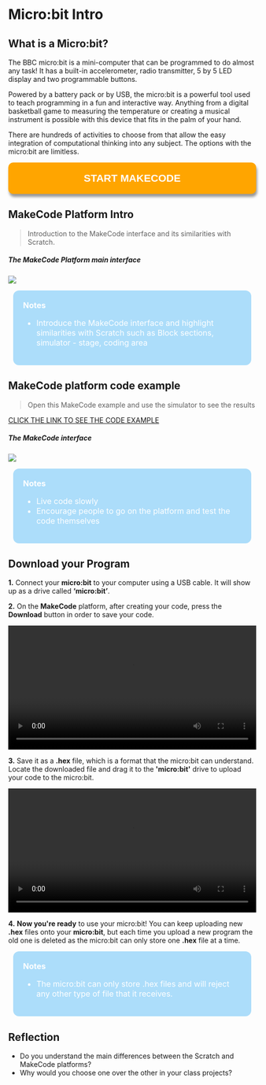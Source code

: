 
# Micro:bit Intro

## What is a Micro:bit?
The BBC micro:bit is a mini-computer that can be programmed to do almost any task! It has a built-in accelerometer, radio transmitter, 5 by 5 LED display and two programmable buttons.

Powered by a battery pack or by USB, the micro:bit is a powerful tool used to teach programming in a fun and interactive way.
Anything from a digital basketball game to measuring the temperature or creating a musical instrument is possible with this device that fits in the palm of your hand.

There are hundreds of activities to choose from that allow the easy integration of computational thinking into any subject. The options with the micro:bit are limitless.


<button style="width: 100%; padding: 20px; cursor: pointer; box-shadow: 6px 6px 5px; #999; -webkit-box-shadow: 2px 6px 5px #999; -moz-box-shadow: 6px 6px 5px #999; font-weight: bold; background: orange; color: white; border-radius: 10px; border: 0px solid #999; font-size: 150%;" onclick=" window.open('https://makecode.microbit.org/','_blank')">START MAKECODE</button>

## MakeCode Platform Intro
> Introduction to the MakeCode interface and its similarities with Scratch.

##### The MakeCode Platform main interface
![](/assets/images/pm-mb0/mb0-1.png)

<div style="color:white;font-size:1rem;background-color:#ACDDFA; margin:10px; padding:20px; border-radius:12px">
<strong>Notes</strong>
	<ul>
		<li>Introduce the MakeCode interface and highlight similarities with Scratch such as Block sections, simulator - stage, coding area</li>
	</ul>
</div>

## MakeCode platform code example
> Open this MakeCode example and use the simulator to see the results

[CLICK THE LINK TO SEE THE CODE EXAMPLE](https://makecode.microbit.org/_ccXHpiRv83f8)

##### The MakeCode interface
![](/assets/images/pm-mb0/mb0-2.png)

<div style="color:white;font-size:1rem;background-color:#ACDDFA; margin:10px; padding:20px; border-radius:12px">
<strong>Notes</strong>
	<ul>
		<li>Live code slowly</li>
        <li>Encourage people to go on the platform and test the code themselves</li>
	</ul>
</div>

## Download your Program
**1.** Connect your **micro:bit** to your computer using a USB cable. It will show up as a drive called **‘micro:bit’**.

**2.** On the **MakeCode** platform, after creating your code, press the **Download** button in order to save your code.

<video width="100%" height="" controls>
    <source src="/assets/images/videos/A.mp4" type="video/mp4">
</video>

**3.** Save it as a **.hex** file, which is a format that the micro:bit can understand. Locate the downloaded file and drag it to the **'micro:bit'** drive to upload your code to the micro:bit.
	
<video width="100%" height="" controls>
    <source src="/assets/images/videos/B.mp4" type="video/mp4">
</video>

**4.** **Now you're ready** to use your micro:bit! You can keep uploading new **.hex** files onto your **micro:bit**, but each time you upload a new program the old one is deleted as the micro:bit can only store one **.hex** file at a time.

<div style="color:white;font-size:1rem;background-color:#ACDDFA; margin:10px; padding:20px; border-radius:12px">
<strong>Notes</strong>
	<ul>
		<li>The micro:bit can only store .hex files and will reject any other type of file that it receives.</li>
	</ul>
</div>

## Reflection
* Do you understand the main differences between the Scratch and MakeCode platforms?
* Why would you choose one over the other in your class projects?